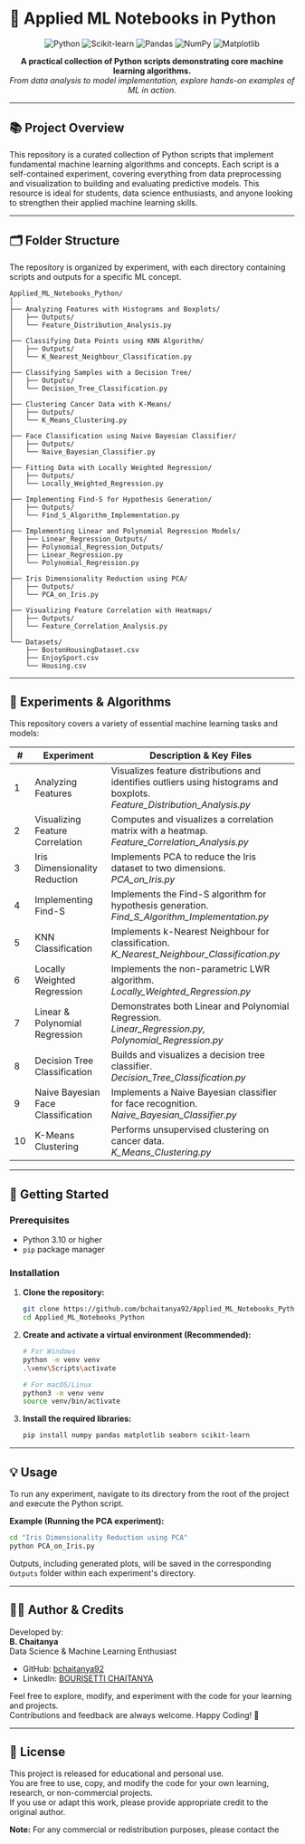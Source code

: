 # 🧠 Applied ML Notebooks in Python

<p align="center">
  <img src="https://img.shields.io/badge/Python-3776AB?style=for-the-badge&logo=python&logoColor=white" alt="Python">
  <img src="https://img.shields.io/badge/scikit--learn-F7931A?style=for-the-badge&logo=scikit-learn&logoColor=white" alt="Scikit-learn">
  <img src="https://img.shields.io/badge/Pandas-150458?style=for-the-badge&logo=pandas&logoColor=white" alt="Pandas">
  <img src="https://img.shields.io/badge/Numpy-013243?style=for-the-badge&logo=numpy&logoColor=white" alt="NumPy">
  <img src="https://img.shields.io/badge/Matplotlib-3776AB?style=for-the-badge&logo=matplotlib&logoColor=white" alt="Matplotlib">
</p>

<p align="center">
  <b>A practical collection of Python scripts demonstrating core machine learning algorithms.</b><br>
  <i>From data analysis to model implementation, explore hands-on examples of ML in action.</i>
</p>

---

## 📚 Project Overview

This repository is a curated collection of Python scripts that implement fundamental machine learning algorithms and concepts. Each script is a self-contained experiment, covering everything from data preprocessing and visualization to building and evaluating predictive models. This resource is ideal for students, data science enthusiasts, and anyone looking to strengthen their applied machine learning skills.

---

## 🗂️ Folder Structure

The repository is organized by experiment, with each directory containing scripts and outputs for a specific ML concept.

```
Applied_ML_Notebooks_Python/
│
├── Analyzing Features with Histograms and Boxplots/
│   ├── Outputs/
│   └── Feature_Distribution_Analysis.py
│
├── Classifying Data Points using KNN Algorithm/
│   ├── Outputs/
│   └── K_Nearest_Neighbour_Classification.py
│
├── Classifying Samples with a Decision Tree/
│   ├── Outputs/
│   └── Decision_Tree_Classification.py
│
├── Clustering Cancer Data with K-Means/
│   ├── Outputs/
│   └── K_Means_Clustering.py
│
├── Face Classification using Naive Bayesian Classifier/
│   ├── Outputs/
│   └── Naive_Bayesian_Classifier.py
│
├── Fitting Data with Locally Weighted Regression/
│   ├── Outputs/
│   └── Locally_Weighted_Regression.py
│
├── Implementing Find-S for Hypothesis Generation/
│   ├── Outputs/
│   └── Find_S_Algorithm_Implementation.py
│
├── Implementing Linear and Polynomial Regression Models/
│   ├── Linear_Regression_Outputs/
│   ├── Polynomial_Regression_Outputs/
│   ├── Linear_Regression.py
│   └── Polynomial_Regression.py
│
├── Iris Dimensionality Reduction using PCA/
│   ├── Outputs/
│   └── PCA_on_Iris.py
│
├── Visualizing Feature Correlation with Heatmaps/
│   ├── Outputs/
│   └── Feature_Correlation_Analysis.py
│
└── Datasets/
    ├── BostonHousingDataset.csv
    ├── EnjoySport.csv
    └── Housing.csv
```

---

## 🔬 Experiments & Algorithms

This repository covers a variety of essential machine learning tasks and models:

| #  | Experiment | Description & Key Files |
|----|------------|------------------------|
| 1  | Analyzing Features | Visualizes feature distributions and identifies outliers using histograms and boxplots.<br> <i>Feature_Distribution_Analysis.py</i> |
| 2  | Visualizing Feature Correlation | Computes and visualizes a correlation matrix with a heatmap.<br> <i>Feature_Correlation_Analysis.py</i> |
| 3  | Iris Dimensionality Reduction | Implements PCA to reduce the Iris dataset to two dimensions.<br> <i>PCA_on_Iris.py</i> |
| 4  | Implementing Find-S | Implements the Find-S algorithm for hypothesis generation.<br> <i>Find_S_Algorithm_Implementation.py</i> |
| 5  | KNN Classification | Implements k-Nearest Neighbour for classification.<br> <i>K_Nearest_Neighbour_Classification.py</i> |
| 6  | Locally Weighted Regression | Implements the non-parametric LWR algorithm.<br> <i>Locally_Weighted_Regression.py</i> |
| 7  | Linear & Polynomial Regression | Demonstrates both Linear and Polynomial Regression.<br> <i>Linear_Regression.py, Polynomial_Regression.py</i> |
| 8  | Decision Tree Classification | Builds and visualizes a decision tree classifier.<br> <i>Decision_Tree_Classification.py</i> |
| 9  | Naive Bayesian Face Classification | Implements a Naive Bayesian classifier for face recognition.<br> <i>Naive_Bayesian_Classifier.py</i> |
| 10 | K-Means Clustering | Performs unsupervised clustering on cancer data.<br> <i>K_Means_Clustering.py</i> |

---

## 🚀 Getting Started

### Prerequisites

- Python 3.10 or higher
- `pip` package manager

### Installation

1. **Clone the repository:**
    ```sh
    git clone https://github.com/bchaitanya92/Applied_ML_Notebooks_Python.git
    cd Applied_ML_Notebooks_Python
    ```

2. **Create and activate a virtual environment (Recommended):**
    ```sh
    # For Windows
    python -m venv venv
    .\venv\Scripts\activate

    # For macOS/Linux
    python3 -m venv venv
    source venv/bin/activate
    ```

3. **Install the required libraries:**
    ```sh
    pip install numpy pandas matplotlib seaborn scikit-learn
    ```

---

## 💡 Usage

To run any experiment, navigate to its directory from the root of the project and execute the Python script.

**Example (Running the PCA experiment):**
```sh
cd "Iris Dimensionality Reduction using PCA"
python PCA_on_Iris.py
```
Outputs, including generated plots, will be saved in the corresponding `Outputs` folder within each experiment's directory.

---

## 👨‍💻 Author & Credits

Developed by:  
**B. Chaitanya**  
Data Science & Machine Learning Enthusiast

- GitHub: [bchaitanya92](https://github.com/bchaitanya92)
- LinkedIn: [BOURISETTI CHAITANYA](https://www.linkedin.com/in/b-chaitanya/)

Feel free to explore, modify, and experiment with the code for your learning and projects.  
Contributions and feedback are always welcome. Happy Coding! 🎉

---

## 📄 License

This project is released for educational and personal use.  
You are free to use, copy, and modify the code for your own learning, research, or non-commercial projects.  
If you use or adapt this work, please provide appropriate credit to the original author.

**Note:** For any commercial or redistribution purposes, please contact the
